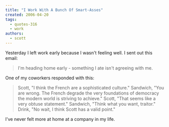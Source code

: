 ```yaml
---
title: "I Work With A Bunch Of Smart-Asses"
created: 2006-04-20
tags: 
  - quotes-316
  - work
authors: 
  - scott
---
```


Yesterday I left work early because I wasn't feeling well. I sent out this email:

> I'm heading home early - something I ate isn't agreeing with me.

One of my coworkers responded with this:

> Scott, "I think the French are a sophisticated culture." Sandwich, "You are wrong. The French degrade the very foundations of democracy the modern world is striving to achieve." Scott, "That seems like a very obtuse statement." Sandwich, "Think what you want, traitor." Drink, "No wait, I think Scott has a valid point."

I've never felt more at home at a company in my life.
